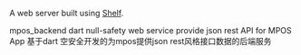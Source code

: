 A web server built using [Shelf](https://pub.dev/packages/shelf).

mpos_backend dart null-safety web service provide json rest API for MPOS App 
基于dart 空安全开发的为mpos提供json rest风格接口数据的后端服务
